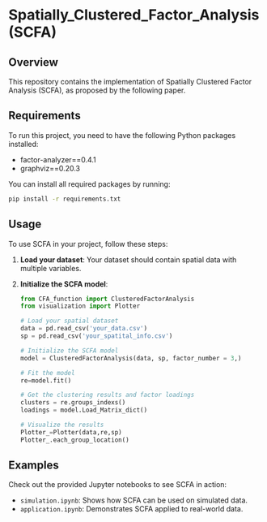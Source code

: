 # Spatially_Clustered_Factor_Analysis (SCFA)

## Overview
This repository contains the implementation of Spatially Clustered Factor Analysis (SCFA), as proposed by the following paper.


## Requirements
To run this project, you need to have the following Python packages installed:
- factor-analyzer==0.4.1
- graphviz==0.20.3

You can install all required packages by running:

```bash
pip install -r requirements.txt
```


## Usage

To use SCFA in your project, follow these steps:

1. **Load your dataset**: Your dataset should contain spatial data with multiple variables.
   
2. **Initialize the SCFA model**:

   ```python
   from CFA_function import ClusteredFactorAnalysis
   from visualization import Plotter

   # Load your spatial dataset
   data = pd.read_csv('your_data.csv')
   sp = pd.read_csv('your_spatital_info.csv')

   # Initialize the SCFA model
   model = ClusteredFactorAnalysis(data, sp, factor_number = 3,)

   # Fit the model
   re=model.fit()  

   # Get the clustering results and factor loadings
   clusters = re.groups_indexs()
   loadings = model.Load_Matrix_dict()

   # Visualize the results
   Plotter_=Plotter(data,re,sp)
   Plotter_.each_group_location()

## Examples

Check out the provided Jupyter notebooks to see SCFA in action:

- `simulation.ipynb`: Shows how SCFA can be used on simulated data.
- `application.ipynb`: Demonstrates SCFA applied to real-world data.

